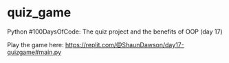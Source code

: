 # quiz_game
 Python #100DaysOfCode: The quiz project and the benefits of  OOP (day 17)


Play the game here: 
https://replit.com/@ShaunDawson/day17-quizgame#main.py
